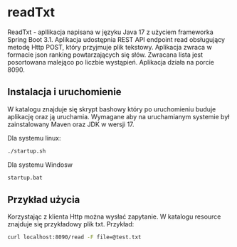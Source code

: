 # readTxt

ReadTxt - apllikacja napisana w języku Java 17 z użyciem frameworka Spring Boot 3.1. Aplikacja udostępnia REST API
endpoint read obsługujący metodę Http POST, który przyjmuje plik tekstowy. Aplikacja zwraca w formacie json ranking powtarzających się słów.
Zwracana lista jest posortowana malejąco po liczbie wystąpień.
Aplikacja działa na porcie 8090.

## Instalacja i uruchomienie

W katalogu znajduje się skrypt bashowy który po uruchomieniu buduje aplikację oraz ją uruchamia.
Wymagane aby na uruchamianym systemie był zainstalowany Maven oraz JDK w wersji 17.

Dla systemu linux:
```bash
./startup.sh
```
Dla systemu Windosw
```bash
startup.bat
```
## Przykład użycia

Korzystając z klienta Http można wysłać zapytanie. W katalogu resource znajduje się przykładowy plik txt. Przykład:
```bash
curl localhost:8090/read -F file=@test.txt
``` 
